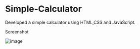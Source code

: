 # Simple-Calculator

Developed a simple calculator using HTML,CSS and JavaScript.

Screenshot

![image](https://github.com/Tarun21p/Simple-Calculator/assets/127124654/5f4b7ccd-c2f1-47c2-9ef1-a38ff56698a0)
